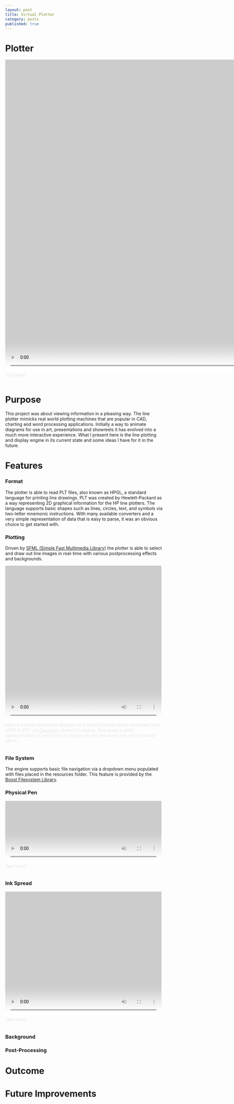 ```yaml
---
layout: post
title: Virtual Plotter
category: posts
published: true
---
```

# Plotter
<div id="vid" style="display:inline-block; filter:invert(100%);">
  <video width="1000" height="1000" style="float:left;" loop autoplay>
    <source src="http://flandan.github.io/images/FullPlot.mp4" type="video/mp4">
  Your browser does not support the video tag.
  </video>

  Text here!
</div>

# Purpose
This project was about viewing information in a pleasing way. The line plotter mimicks real world plotting machines that are popular in CAD, charting and word processing applications. Initially a way to animate diagrams for use in art, presentations and showreels it has evolved into a much more interactive experience. What I present here is the line plotting and display engine in its current state and some ideas I have for it in the future.


# Features
### Format
The plotter is able to read PLT files, also known as HPGL, a standard language for printing line drawings. PLT was created by Hewlett-Packard as a way representing 2D graphical information for the HP line plotters. The language supports basic shapes such as lines, circles, text, and symbols via two-letter mnemonic instructions. With many available converters and a very simple representation of data that is easy to parse, it was an obvious choice to get started with.

### Plotting
Driven by [SFML (Simple Fast Multimedia Library)](https://www.sfml-dev.org/) the plotter is able to select and draw out line images in real-time with various postprocessing effects and backgrounds.
<div id="vid" style="display:inline-block; filter:invert(100%);">
  <video width="500" height="500" style="float:left;" loop autoplay>
    <source src="http://flandan.github.io/images/Plotting2.mp4" type="video/mp4">
  Your browser does not support the video tag.
  </video>

  Here is a hand drawn line diagram of a circuit that has been converted from JPEG to PLT via [Convertio](https://convertio.co/) plotted in engine. This gives a good representation of what kind of output can be acheived with very minimal effort.

</div>

### File System
The engine supports basic file navigation via a dropdown menu populated with files placed in the resources folder. This feature is provided by the [Boost Filesystem Library](https://www.boost.org/doc/libs/1_67_0/libs/filesystem/doc/index.htm).

### Physical Pen
<div id="vid" style="display:inline-block; filter:invert(100%);">
  <video width="500" height="200" style="float:left;" loop autoplay>
    <source src="http://flandan.github.io/images/PenAcceleration.mp4" type="video/mp4">
  Your browser does not support the video tag.
  </video>

  Text here!
</div>

### Ink Spread
<div id="vid" style="display:inline-block; filter:invert(100%);">
  <video width="500" height="400" style="float:left;" loop autoplay>
    <source src="http://flandan.github.io/images/InkSpread.mp4" type="video/mp4">
  Your browser does not support the video tag.
  </video>

  Text here!
</div>

### Background
### Post-Processing
# Outcome
# Future Improvements
